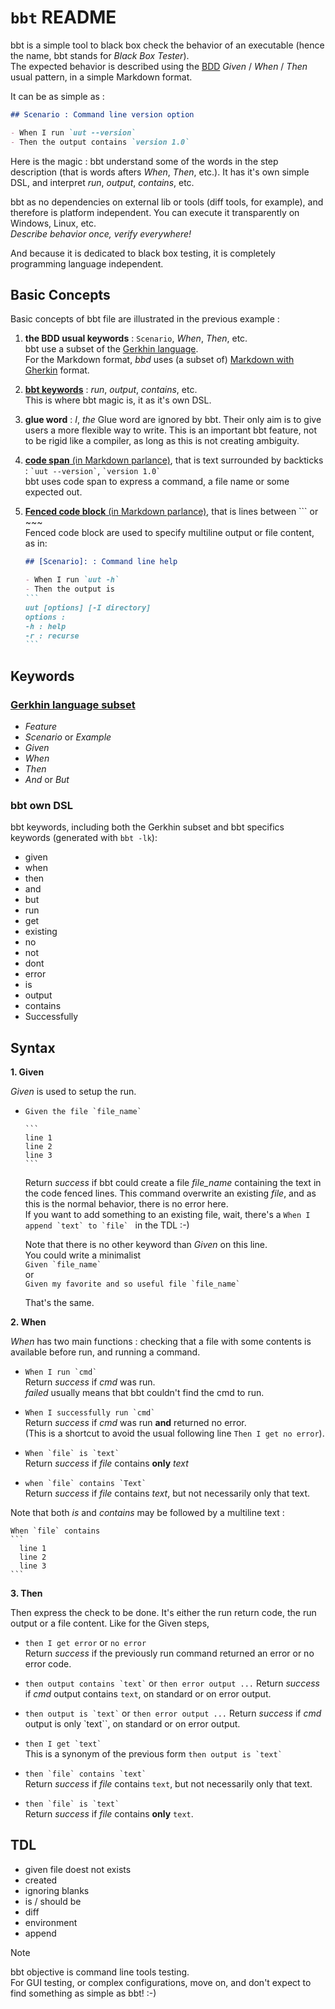 # `bbt` README

bbt is a simple tool to black box check the behavior of an executable (hence the name, bbt stands for *Black Box Tester*).  
The expected behavior is described using the [BDD](https://en.wikipedia.org/wiki/Behavior-driven_development) *Given* / *When* / *Then* usual pattern, in a simple Markdown format. 

It can be as simple as :
```md
## Scenario : Command line version option

- When I run `uut --version`
- Then the output contains `version 1.0`
```

Here is the magic : bbt understand some of the words in the step description (that is words afters *When*, *Then*, etc.). It has it's own simple DSL, and interpret *run*, *output*, *contains*, etc. 

bbt as no dependencies on external lib or tools (diff tools, for example), and therefore is platform independent. You can execute it transparently on Windows, Linux, etc.  
*Describe behavior once, verify everywhere!*

And because it is dedicated to black box testing, it is completely programming language independent.

## Basic Concepts

Basic concepts of bbt file are illustrated in the previous example :

1. **the BDD usual keywords** : `Scenario`, *When*, *Then*, etc.  
bbt use a subset of the [Gerkhin language](https://en.wikipedia.org/wiki/Cucumber_(software)#Gherkin_language).  
For the Markdown format, *bbd* uses (a subset of) [Markdown with Gherkin](https://github.com/cucumber/gherkin/blob/main/MARKDOWN_WITH_GHERKIN.md#markdown-with-gherkin) format.

2. [**bbt keywords**](#Keywords) : *run*, *output*, *contains*, etc.  
This is where bbt magic is, it as it's own DSL.
  
3. **glue word** : *I*, *the*
Glue word are ignored by bbt. Their only aim is to give users a more flexible way to write. This is an important bbt feature, not to be rigid like a compiler, as long as this is not creating ambiguity.
   
4. [**code span** (in Markdown parlance)](https://spec.commonmark.org/0.31.2/#code-spans), that is text surrounded by backticks : `` `uut --version` ``, `` `version 1.0` ``  
bbt uses code span to express a command, a file name or some expected out.

5. [**Fenced code block** (in Markdown parlance)](https://spec.commonmark.org/0.31.2/#fenced-code-blocks), that is lines between ``` or ~~~  
Fenced code block are used to specify multiline output or file content, as in: 

    ~~~md
    ## [Scenario]: : Command line help

    - When I run `uut -h`
    - Then the output is
    ```
    uut [options] [-I directory]
    options :
    -h : help
    -r : recurse
    ```
    ~~~


## Keywords 

### [Gerkhin language subset](https://en.wikipedia.org/wiki/Cucumber_(software)#Gherkin_language)
- *Feature*
- *Scenario* or *Example*
- *Given*
- *When*
- *Then*
- *And* or *But*

### bbt own DSL 

bbt keywords, including both the Gerkhin subset and bbt specifics keywords (generated with `bbt -lk`):
- given
- when
- then
- and
- but
- run
- get
- existing
- no
- not
- dont
- error
- is
- output
- contains
- Successfully

## Syntax 

**1. Given**  

  *Given* is used to setup the run.

  - ``Given the file `file_name` ``  
    ~~~
    ```
    line 1
    line 2
    line 3
    ```
    ~~~
    Return *success* if bbt could create a file *file_name* containing the text in the code fenced lines.
    This command overwrite an existing *file*, and as this is the normal behavior, there is no error here.  
    If you want to add something to an existing file, wait, there's a ``When I append `text` to `file` `` in the TDL :-)

    Note that there is no other keyword than *Given* on this line.  
    You could write a minimalist  
    `` Given `file_name` ``  
    or  
    ``Given my favorite and so useful file `file_name` ``  

    That's the same. 
   
**2. When**  

  *When* has two main functions : checking that a file with some contents is available before run, and running  a command.

  - `` When I run `cmd` ``  
    Return *success* if *cmd* was run.  
    *failed* usually means that bbt couldn't find the cmd to run.

  - `` When I successfully run `cmd` ``  
    Return *success* if *cmd* was run **and** returned no error.  
  (This is a shortcut to avoid the usual following line `Then I get no error`).

  - `` When `file` is `text` ``  
    Return *success* if *file* contains **only** *text*  

  - `` when `file` contains `Text` ``  
    Return *success* if *file* contains *text*, but not necessarily only that text. 

  Note that both *is* and *contains* may be followed by a multiline text :
  ~~~
  When `file` contains 
  ```
    line 1
    line 2
    line 3
  ```
~~~

**3. Then**  

  Then express the check to be done. It's either the run return code, the run output or a file content. Like for the Given steps, 

- `then I get error` or `no error`  
  Return *success* if the previously run command returned an error or no error code. 

- `` then output contains `text` ``  or `then error output ...`
  Return *success* if *cmd* output contains `text`, on standard or on error output. 

- `` then output is `text` ``  or `then error output ...`
  Return *success* if *cmd* output is only `text``, on standard or on error output.   

- `` then I get `text` ``  
  This is a synonym of the previous form ``then output is `text` ``  

- `` then `file` contains `text` ``  
  Return *success* if *file* contains `text`, but not necessarily only that text. 
  
- `` then `file` is `text` ``  
  Return *success* if *file* contains **only** `text`. 
  


## TDL

- given file doest not exists
- created
- ignoring blanks
- is / should be
- diff
- environment
- append 
  
> [!NOTE] 
> bbt objective is command line tools testing.  
> For GUI testing, or complex configurations, move on, 
and don't expect to find something as simple as bbt! :-)

